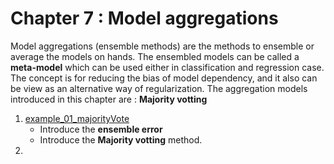 # Chapter 7 : Model aggregations
Model aggregations (ensemble methods) are the methods to ensemble or average the models on hands. The ensembled models can be called a **meta-model** which can be used either in classification and regression case. The concept is for reducing the bias of model dependency, and it also can be view as an alternative way of regularization. The aggregation models introduced in this chapter are : **Majority votting**

1. [example_01_majorityVote](example_01_majorityVote.ipynb)
   - Introduce the **ensemble error**
   - Introduce the **Majority votting** method.
2.
